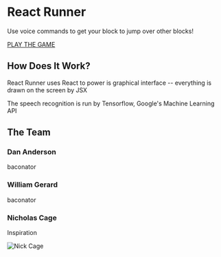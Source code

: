 # React Runner

Use voice commands to get your block to jump over other blocks!

[PLAY THE GAME](https://react-runner.netlify.app/)

## How Does It Work?

React Runner uses React to power is graphical interface -- everything is drawn on the screen by JSX

The speech recognition is run by Tensorflow, Google's Machine Learning API

## The Team

### Dan Anderson

baconator

### William Gerard

baconator

### Nicholas Cage

Inspiration

![Nick Cage](https://pyxis.nymag.com/v1/imgs/cc6/28c/738a35606d5b5b8181d8e3ef11853b04af-26-mandy-nick-cage.rsocial.w1200.jpg)
